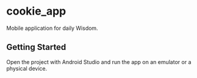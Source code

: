 # cookie_app

Mobile application for daily Wisdom.

## Getting Started

Open the project with Android Studio and run the app on an emulator or a physical device.

